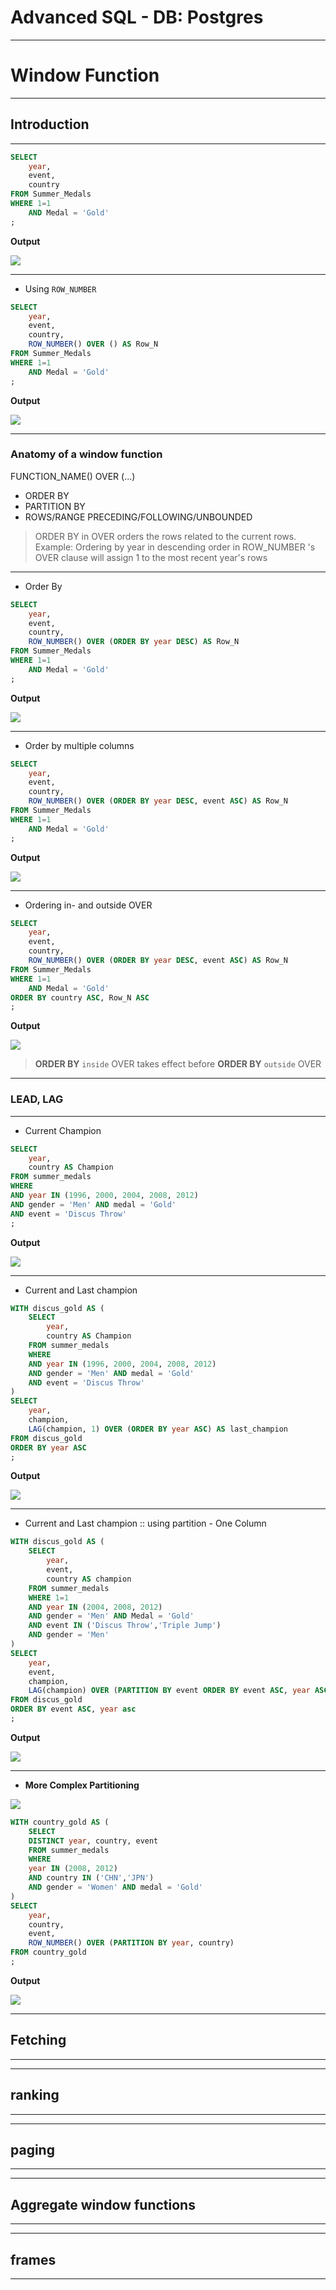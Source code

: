# Advanced SQL - DB: Postgres

---

# Window Function

---

## Introduction

---

```sql
SELECT
	year, 
    event, 
    country
FROM Summer_Medals
WHERE 1=1 
	AND Medal = 'Gold'
;
```

**Output**

![](img/1.png)

---

- Using `ROW_NUMBER`

```sql
SELECT
	year, 
	event, 
	country,
	ROW_NUMBER() OVER () AS Row_N
FROM Summer_Medals
WHERE 1=1
	AND Medal = 'Gold'
;
```

**Output**

![](img/2.png)

---

### Anatomy of a window function

FUNCTION_NAME() OVER (...)
- ORDER BY
- PARTITION BY
- ROWS/RANGE PRECEDING/FOLLOWING/UNBOUNDED

> ORDER BY in OVER orders the rows related to the current rows. Example: Ordering by year in descending order in ROW_NUMBER 's OVER clause will assign 1 to the most recent year's rows

---

- Order By

```sql
SELECT
	year, 
	event, 
	country,
	ROW_NUMBER() OVER (ORDER BY year DESC) AS Row_N
FROM Summer_Medals
WHERE 1=1
	AND Medal = 'Gold'
;
```

**Output**

![](img/3.png)

---

- Order by multiple columns

```sql
SELECT
	year, 
	event, 
	country,
	ROW_NUMBER() OVER (ORDER BY year DESC, event ASC) AS Row_N
FROM Summer_Medals
WHERE 1=1
	AND Medal = 'Gold'
;
```

**Output**

![](img/4.png)

---

- Ordering in- and outside OVER

```sql
SELECT
	year, 
	event, 
	country,
	ROW_NUMBER() OVER (ORDER BY year DESC, event ASC) AS Row_N
FROM Summer_Medals
WHERE 1=1
	AND Medal = 'Gold'
ORDER BY country ASC, Row_N ASC
;
```

**Output**

![](img/5.png)

> **ORDER BY** `inside` OVER takes effect before **ORDER BY** `outside` OVER

---

### LEAD, LAG

---

- Current Champion

```sql
SELECT
	year, 
	country AS Champion
FROM summer_medals
WHERE
AND year IN (1996, 2000, 2004, 2008, 2012)
AND gender = 'Men' AND medal = 'Gold'
AND event = 'Discus Throw'
;
```

**Output**

![](img/6.png)

---

- Current and Last champion

```sql
WITH discus_gold AS (
	SELECT
		year, 
		country AS Champion
	FROM summer_medals
	WHERE
	AND year IN (1996, 2000, 2004, 2008, 2012)
	AND gender = 'Men' AND medal = 'Gold'
	AND event = 'Discus Throw'
)
SELECT
	year, 
	champion,
	LAG(champion, 1) OVER (ORDER BY year ASC) AS last_champion
FROM discus_gold
ORDER BY year ASC
;
```

**Output**

![](img/7.png)

---

- Current and Last champion :: using partition - One Column

```sql
WITH discus_gold AS (
	SELECT
		year, 
		event, 
		country AS champion
	FROM summer_medals
	WHERE 1=1
	AND year IN (2004, 2008, 2012)
	AND gender = 'Men' AND Medal = 'Gold'
	AND event IN ('Discus Throw','Triple Jump')
	AND gender = 'Men'
)
SELECT
	year, 
	event, 
	champion,
	LAG(champion) OVER (PARTITION BY event ORDER BY event ASC, year ASC) AS last_champion
FROM discus_gold
ORDER BY event ASC, year asc
;
```

**Output**

![](img/8.png)

---

- **More Complex Partitioning**

![](img/9.png)


```sql
WITH country_gold AS (
	SELECT
	DISTINCT year, country, event
	FROM summer_medals
	WHERE
	year IN (2008, 2012)
	AND country IN ('CHN','JPN')
	AND gender = 'Women' AND medal = 'Gold'
)
SELECT
	year, 
	country, 
	event,
	ROW_NUMBER() OVER (PARTITION BY year, country)
FROM country_gold
;
```

**Output**

![](img/10.png)


---

## Fetching

---



---

## ranking

---


---

## paging

---


---

## Aggregate window functions

---


---

## frames

---
























































